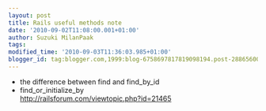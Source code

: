 ```yaml
---
layout: post
title: Rails useful methods note
date: '2010-09-02T11:08:00.001+01:00'
author: Suzuki MilanPaak
tags: 
modified_time: '2010-09-03T11:36:03.985+01:00'
blogger_id: tag:blogger.com,1999:blog-6758697817819098194.post-2886560095545424488
---
```


- the difference between find and find\_by\_id  
- find\_or\_initialize\_by  
 http://railsforum.com/viewtopic.php?id=21465

